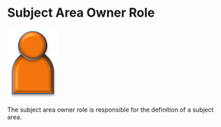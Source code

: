 <!-- SPDX-License-Identifier: CC-BY-4.0 -->
<!-- Copyright Contributors to the ODPi Data Governance project. -->

# Subject Area Owner Role

![Icon](subject-area-owner-role.png)

The subject area owner role is responsible for the definition of a subject area.
